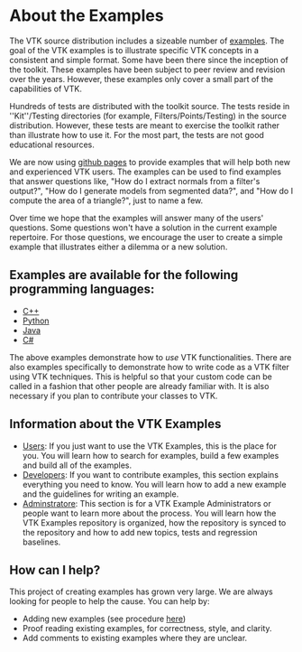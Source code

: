 # About the Examples

The VTK source distribution includes a sizeable number of [examples](https://gitlab.kitware.com/vtk/vtk/blob/master/Examples).
The goal of the VTK examples is to illustrate specific VTK concepts in a consistent and simple format. Some have been there since the inception of the toolkit. These examples have been subject to peer review and revision over the years. However, these examples only cover a small part of the capabilities of VTK.

Hundreds of tests are distributed with the toolkit source. The tests reside in ''Kit''/Testing directories (for example, Filters/Points/Testing) in the source distribution. However, these tests are meant to exercise the toolkit rather than illustrate how to use it. For the most part, the tests are not good educational resources.

We are now using [github pages](https://pages.github.com/) to provide examples that will help both new and experienced VTK users. The examples can be used to find examples that answer questions like, "How do I extract normals from a filter's output?", "How do I generate models from segmented data?", and "How do I compute the area of a triangle?", just to name a few.

Over time we hope that the examples will answer many of the users' questions. Some questions won't have a solution in the current example repertoire. For those questions, we encourage the user to create a simple example that illustrates either a dilemma or a new solution.

## Examples are available for the following programming languages:
* [C++](Cxx/)
* [Python](Python/)
* [Java](Java/)
* [C#](CSharp/)

The above examples demonstrate how to *use* VTK functionalities. There are also examples specifically to demonstrate how to write code as a VTK filter using VTK techniques. This is helpful so that your custom code can be called in a fashion that other people are already familiar with. It is also necessary if you plan to contribute your classes to VTK.

## Information about the VTK Examples
* [Users](Instructions/ForUsers/): If you just want to use the VTK Examples, this is the place for you. You will learn how to search for examples, build a few examples and build all of the examples.
* [Developers](Instructions/ForDevelopers/): If you want to contribute examples, this section explains everything you need to know. You will learn how to add a new example and the guidelines for writing an example.
* [Adminstratore](Instructions/ForAdministrators/): This section is for a VTK Example Administrators or people want to learn more about the process. You will learn how the VTK Examples repository is organized, how the repository is synced to the repository and how to add new topics, tests and regression baselines.

## How can I help?
This project of creating examples has grown very large. We are always looking for people to help the cause. You can help by:

* Adding new examples (see procedure [here](Instructions/ForDevelopers/))
* Proof reading existing examples, for correctness, style, and clarity.
* Add comments to existing examples where they are unclear.
